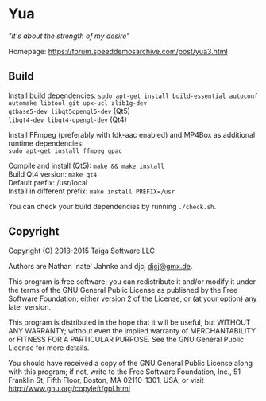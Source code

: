 Yua
===
*"it's about the strength of my desire"*

Homepage: https://forum.speeddemosarchive.com/post/yua3.html


Build
-----
Install build dependencies: `sudo apt-get install build-essential autoconf automake libtool git upx-ucl zlib1g-dev`<br>
`qtbase5-dev libqt5opengl5-dev` (Qt5)<br>
`libqt4-dev libqt4-opengl-dev` (Qt4)


Install FFmpeg (preferably with fdk-aac enabled) and MP4Box as additional runtime dependencies:<br>
`sudo apt-get install ffmpeg gpac`

Compile and install (Qt5): `make && make install`<br>
Build Qt4 version: `make qt4`<br>
Default prefix: /usr/local<br>
Install in different prefix: `make install PREFIX=/usr`

You can check your build dependencies by running `./check.sh`.


Copyright
---------
Copyright (C) 2013-2015 Taiga Software LLC

Authors are Nathan 'nate' Jahnke and djcj <djcj@gmx.de>.

This program is free software; you can redistribute it and/or modify
it under the terms of the GNU General Public License as published by
the Free Software Foundation; either version 2 of the License, or
(at your option) any later version.

This program is distributed in the hope that it will be useful,
but WITHOUT ANY WARRANTY; without even the implied warranty of
MERCHANTABILITY or FITNESS FOR A PARTICULAR PURPOSE. See the
GNU General Public License for more details.

You should have received a copy of the GNU General Public License along
with this program; if not, write to the Free Software Foundation, Inc.,
51 Franklin St, Fifth Floor, Boston, MA 02110-1301, USA, or visit
http://www.gnu.org/copyleft/gpl.html
